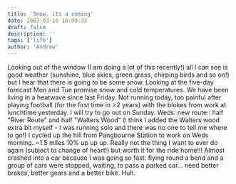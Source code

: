 ```yaml
---
title: 'Snow, its a coming'
date: 2007-03-16 16:00:33
draft: false
description: ''
tags: ['life']
author: 'Andrew'
---
```


Looking out of the window (I am doing a lot of this recently!) all I can see is good weather (sunshine, blue skies, green grass, chirping birds and so on!) but I hear that there is going to be some snow. Looking at the five-day forecast Mon and Tue promise snow and cold temperatures. We have been living in a heatwave since last Friday. Not running today, too painful after playing football (for the first time in >2 years) with the blokes from work at lunchtime yesterday. I will try to go out on Sunday. Weds: new route:: half "River Route" and half "Walters Wood" (i think I added the Walters wood extra bit myself - I was running solo and there was no one to tell me where to go!) I cycled up the hill from Pangbourne Station to work on Weds morning. ~1.5 miles 10% up up up. Really not the thing I want to ever do again (subject to change of heart!) but worth it for the ride home!!! Almost crashed into a car because I was going so fast: flying round a bend and a group of cars were stopped, waiting, to pass a parked car... need better brakes, better gears and a better bike. Huh.
